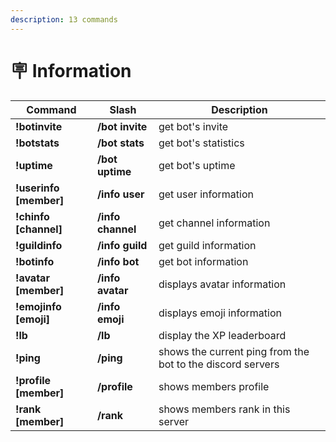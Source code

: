```yaml
---
description: 13 commands
---
```


# 🪧 Information

| Command                 | Slash             | Description                                                |
| ----------------------- | ----------------- | ---------------------------------------------------------- |
| **!botinvite**          | **/bot invite**   | get bot's invite                                           |
| **!botstats**           | **/bot stats**    | get bot's statistics                                       |
| **!uptime**             | **/bot uptime**   | get bot's uptime                                           |
| **!userinfo \[member]** | **/info user**    | get user information                                       |
| **!chinfo \[channel]**  | **/info channel** | get channel information                                    |
| **!guildinfo**          | **/info guild**   | get guild information                                      |
| **!botinfo**            | **/info bot**     | get bot information                                        |
| **!avatar \[member]**   | **/info avatar**  | displays avatar information                                |
| **!emojinfo \[emoji]**  | **/info emoji**   | displays emoji information                                 |
| **!lb**                 | **/lb**           | display the XP leaderboard                                 |
| **!ping**               | **/ping**         | shows the current ping from the bot to the discord servers |
| **!profile \[member]**  | **/profile**      | shows members profile                                      |
| **!rank \[member]**     | **/rank**         | shows members rank in this server                          |
